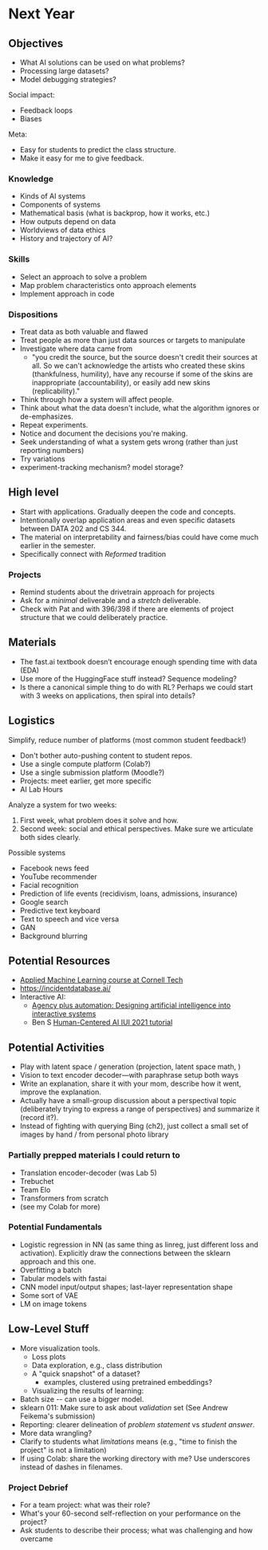 # Next Year

## Objectives

* What AI solutions can be used on what problems?
* Processing large datasets?
* Model debugging strategies?

Social impact:

* Feedback loops
* Biases

Meta:

* Easy for students to predict the class structure.
* Make it easy for me to give feedback.

### Knowledge

* Kinds of AI systems
* Components of systems
* Mathematical basis (what is backprop, how it works, etc.)
* How outputs depend on data
* Worldviews of data ethics
* History and trajectory of AI?

### Skills

* Select an approach to solve a problem
* Map problem characteristics onto approach elements
* Implement approach in code

### Dispositions

* Treat data as both valuable and flawed
* Treat people as more than just data sources or targets to manipulate
* Investigate where data came from
    * "you credit the source, but the source doesn't credit their sources at all. So we can't acknowledge the artists who created these skins (thankfulness, humility), have any recourse if some of the skins are inappropriate (accountability), or easily add new skins (replicability)."
* Think through how a system will affect people.
* Think about what the data doesn't include, what the algorithm ignores or de-emphasizes.
* Repeat experiments.
* Notice and document the decisions you're making.
* Seek understanding of what a system gets wrong (rather than just reporting numbers)
* Try variations
* experiment-tracking mechanism? model storage?

## High level

* Start with applications. Gradually deepen the code and concepts.
* Intentionally overlap application areas and even specific datasets between DATA 202 and CS 344.
* The material on interpretability and fairness/bias could have come much earlier in the semester.
* Specifically connect with *Reformed* tradition

### Projects

* Remind students about the drivetrain approach for projects
* Ask for a *minimal* deliverable and a *stretch* deliverable.
* Check with Pat and with 396/398 if there are elements of project structure that we could deliberately practice.

## Materials

* The fast.ai textbook doesn’t encourage enough spending time with data (EDA)
* Use more of the HuggingFace stuff instead? Sequence modeling?
* Is there a canonical simple thing to do with RL? Perhaps we could start with 3 weeks on applications, then spiral into details?


## Logistics

Simplify, reduce number of platforms (most common student feedback!)

* Don't bother auto-pushing content to student repos.
* Use a single compute platform (Colab?)
* Use a single submission platform (Moodle?)
* Projects: meet earlier, get more specific
* AI Lab Hours

Analyze a system for two weeks:

1. First week, what problem does it solve and how.
2. Second week: social and ethical perspectives. Make sure we articulate both sides clearly.

Possible systems

* Facebook news feed
* YouTube recommender
* Facial recognition 
* Prediction of life events (recidivism, loans, admissions, insurance)
* Google search
* Predictive text keyboard
* Text to speech and vice versa
* GAN 
* Background blurring 

## Potential Resources

* [Applied Machine Learning course at Cornell Tech](https://www.youtube.com/playlist?list=PL2UML_KCiC0UlY7iCQDSiGDMovaupqc83)
* <https://incidentdatabase.ai/>
* Interactive AI:
    * [Agency plus automation: Designing artificial intelligence into interactive systems](https://www.pnas.org/content/116/6/1844)
    * Ben S [Human-Centered AI IUI 2021 tutorial](https://iui.acm.org/2021/hcai_tutorial.html)

## Potential Activities

* Play with latent space / generation (projection, latent space math, )
* Vision to text encoder decoder—with paraphrase setup both ways
* Write an explanation, share it with your mom, describe how it went, improve the explanation.
* Actually have a small-group discussion about a perspectival topic (deliberately trying to express a range of perspectives) and summarize it (record it?).
* Instead of fighting with querying Bing (ch2), just collect a small set of images by hand / from personal photo library

### Partially prepped materials I could return to

* Translation encoder-decoder (was Lab 5)
* Trebuchet
* Team Elo
* Transformers from scratch
* (see my Colab for more)

### Potential Fundamentals

* Logistic regression in NN (as same thing as linreg, just different loss and activation). Explicitly draw the connections between the sklearn approach and this one.
* Overfitting a batch
* Tabular models with fastai
* CNN model input/output shapes; last-layer representation shape
* Some sort of VAE
* LM on image tokens

## Low-Level Stuff

* More visualization tools.
    * Loss plots
    * Data exploration, e.g., class distribution
    * A "quick snapshot" of a dataset?
        * examples, clustered using pretrained embeddings?
    * Visualizing the results of learning:
* Batch size -- can use a bigger model.
* sklearn 011: Make sure to ask about *validation* set (See Andrew Feikema's submission)
* Reporting: clearer delineation of *problem statement* vs *student answer*.
* More data wrangling?
* Clarify to students what *limitations* means (e.g., "time to finish the project" is not a limitation)
* If using Colab: share the working directory with me? Use underscores instead of dashes in filenames.

### Project Debrief

* For a team project: what was their role?
* What's your 60-second self-reflection on your performance on the project?
* Ask students to describe their process; what was challenging and how overcame
